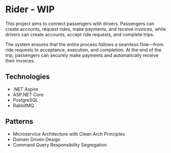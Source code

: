 # Rider - WIP

This project aims to connect passengers with drivers. Passengers can create accounts, request rides, make payments, and receive invoices, while drivers can create accounts, accept ride requests, and complete trips. 

The system ensures that the entire process follows a seamless flow—from ride requests to acceptance, execution, and completion. At the end of the trip, passengers can securely make payments and automatically receive their invoices.

## Technologies

- .NET Aspire
- ASP.NET Core
- PostgreSQL
- RabbitMQ

## Patterns

- Microservice Architecture with Clean Arch Principles
- Domain Driven Design
- Command Query Responsibility Segregation
